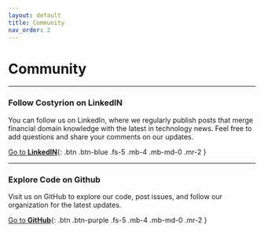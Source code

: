 ```yaml
---
layout: default
title: Community
nav_order: 2
---
```


# Community
___

### Follow Costyrion on LinkedIN
You can follow us on LinkedIn, where we regularly publish posts that merge financial domain knowledge with the latest in technology news. Feel free to add questions and share your comments on our updates.

[Go to **LinkedIN**](https://www.linkedin.com/company/costyrion){: .btn .btn-blue .fs-5 .mb-4 .mb-md-0 .mr-2 }

---

### Explore Code on Github
Visit us on GitHub to explore our code, post issues, and follow our organization for the latest updates.

[Go to **GitHub**](https://github.com/costyrion){: .btn .btn-purple .fs-5 .mb-4 .mb-md-0 .mr-2 }
